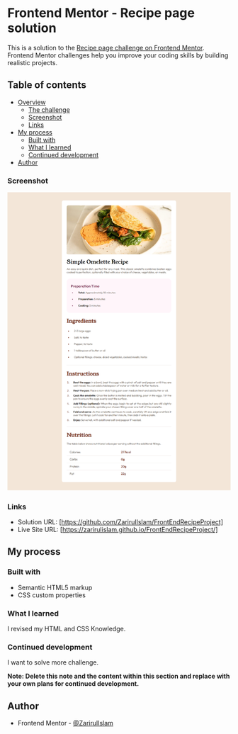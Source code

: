 # Frontend Mentor - Recipe page solution

This is a solution to the [Recipe page challenge on Frontend Mentor](https://www.frontendmentor.io/challenges/recipe-page-KiTsR8QQKm). Frontend Mentor challenges help you improve your coding skills by building realistic projects. 

## Table of contents

- [Overview](#overview)
  - [The challenge](#the-challenge)
  - [Screenshot](#screenshot)
  - [Links](#links)
- [My process](#my-process)
  - [Built with](#built-with)
  - [What I learned](#what-i-learned)
  - [Continued development](#continued-development)
- [Author](#author)

### Screenshot

![](./Frontend-Mentor-Recipe-Page.png)

### Links

- Solution URL: [https://github.com/ZarirulIslam/FrontEndRecipeProject]
- Live Site URL: [https://zarirulislam.github.io/FrontEndRecipeProject/]

## My process

### Built with

- Semantic HTML5 markup
- CSS custom properties


### What I learned

I revised my HTML and CSS Knowledge.

### Continued development

I want to solve more challenge.

**Note: Delete this note and the content within this section and replace with your own plans for continued development.**

## Author

- Frontend Mentor - [@ZarirulIslam](https://www.frontendmentor.io/profile/ZarirulIslam)
